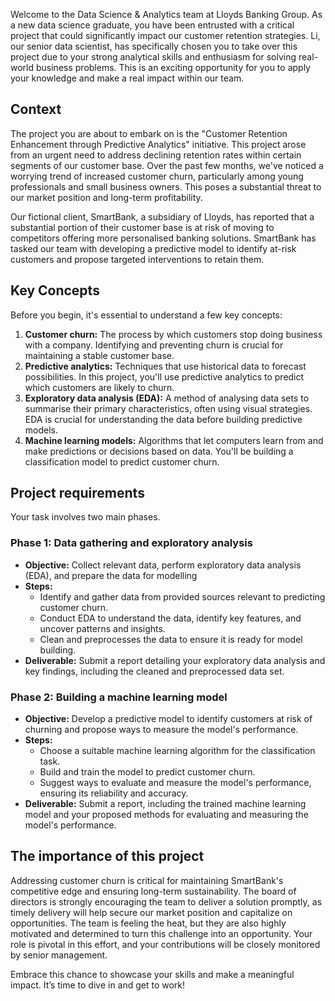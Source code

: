 Welcome to the Data Science & Analytics team at Lloyds Banking Group. As a new data science graduate, you have been entrusted with a critical project that could significantly impact our customer retention strategies. Li, our senior data scientist, has specifically chosen you to take over this project due to your strong analytical skills and enthusiasm for solving real-world business problems. This is an exciting opportunity for you to apply your knowledge and make a real impact within our team.
## Context
The project you are about to embark on is the "Customer Retention Enhancement through Predictive Analytics" initiative. This project arose from an urgent need to address declining retention rates within certain segments of our customer base. Over the past few months, we've noticed a worrying trend of increased customer churn, particularly among young professionals and small business owners. This poses a substantial threat to our market position and long-term profitability.

Our fictional client, SmartBank, a subsidiary of Lloyds, has reported that a substantial portion of their customer base is at risk of moving to competitors offering more personalised banking solutions. SmartBank has tasked our team with developing a predictive model to identify at-risk customers and propose targeted interventions to retain them.
## Key Concepts
Before you begin, it's essential to understand a few key concepts:

1. **Customer churn:** The process by which customers stop doing business with a company. Identifying and preventing churn is crucial for maintaining a stable customer base.
2. **Predictive analytics:** Techniques that use historical data to forecast possibilities. In this project, you'll use predictive analytics to predict which customers are likely to churn.
3. **Exploratory data analysis (EDA):** A method of analysing data sets to summarise their primary characteristics, often using visual strategies. EDA is crucial for understanding the data before building predictive models.
4. **Machine learning models:** Algorithms that let computers learn from and make predictions or decisions based on data. You'll be building a classification model to predict customer churn.
## Project requirements
Your task involves two main phases.
### Phase 1: Data gathering and exploratory analysis
- **Objective:** Collect relevant data, perform exploratory data analysis (EDA), and prepare the data for modelling
- **Steps:**
  - Identify and gather data from provided sources relevant to predicting customer churn.
  - Conduct EDA to understand the data, identify key features, and uncover patterns and insights.
  - Clean and preprocesses the data to ensure it is ready for model building.
- **Deliverable:** Submit a report detailing your exploratory data analysis and key findings, including the cleaned and preprocessed data set.
### Phase 2: Building a machine learning model
- **Objective:** Develop a predictive model to identify customers at risk of churning and propose ways to measure the model's performance.
- **Steps:**
  - Choose a suitable machine learning algorithm for the classification task.
  - Build and train the model to predict customer churn.
  - Suggest ways to evaluate and measure the model's performance, ensuring its reliability and accuracy.
- **Deliverable:** Submit a report, including the trained machine learning model and your proposed methods for evaluating and measuring the model's performance.
## The importance of this project
Addressing customer churn is critical for maintaining SmartBank's competitive edge and ensuring long-term sustainability. The board of directors is strongly encouraging the team to deliver a solution promptly, as timely delivery will help secure our market position and capitalize on opportunities. The team is feeling the heat, but they are also highly motivated and determined to turn this challenge into an opportunity. Your role is pivotal in this effort, and your contributions will be closely monitored by senior management.

Embrace this chance to showcase your skills and make a meaningful impact. It’s time to dive in and get to work!
